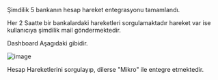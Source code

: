 Şimdilik 5 bankanın hesap hareket entegrasyonu tamamlandı.

Her 2 Saatte bir bankalardaki hareketleri sorgulamaktadır hareket var ise kullanıcıya şimdilik mail göndermektedir.
 
Dashboard Aşagıdaki gibidir. 

![image](https://user-images.githubusercontent.com/23239351/180722553-abb7bdc9-89f5-4c08-b03e-fd5162d051d1.png)


Hesap Hareketlerini sorgulayıp, dilerse "Mikro" ile entegre etmektedir.
